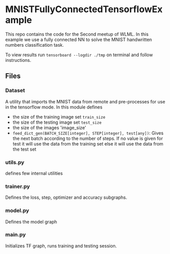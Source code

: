 # MNISTFullyConnectedTensorflowExample

This repo contains the code for the Second meetup of WLML.
In this example we use a fully connected NN to solve the MNIST handwritten numbers classification task.

To view results run `tensorboard --logdir ./tmp` on terminal and follow instructions.

## Files

### Dataset

A utility that imports the MNIST data from remote and pre-processes for use in the tensorflow mode.
In this module defines

 - the size of the training image set `train_size`
 - the size of the testing image set `test_size`
 - the size of the images 'image_size'
 - `feed_dict_gen(BATCH_SIZE[integer], STEP[integer], test[any])`: Gives the next batch according to the number of steps. If no value is given for test it will use the data from the training set else it will use the data from the test set

### utils.py

defines few internal utilities

### trainer.py

Defines the loss, step, optimizer and accuracy subgraphs.

### model.py

Defines the model graph

### main.py

Initializes TF graph, runs training and testing session.
